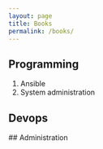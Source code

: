 ```yaml
---
layout: page
title: Books
permalink: /books/
---
```


## Programming

1. Ansible
2. System administration

<div class="divider"></div>

## Devops

<div class="divider"></div>
## Administration


 
